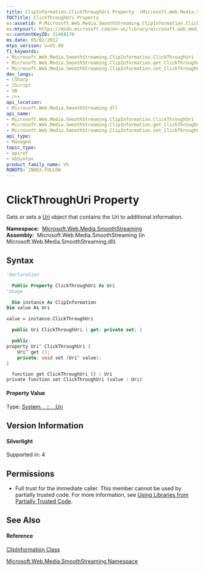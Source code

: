 ```yaml
---
title: ClipInformation.ClickThroughUri Property  (Microsoft.Web.Media.SmoothStreaming)
TOCTitle: ClickThroughUri Property
ms:assetid: P:Microsoft.Web.Media.SmoothStreaming.ClipInformation.ClickThroughUri
ms:mtpsurl: https://msdn.microsoft.com/en-us/library/microsoft.web.media.smoothstreaming.clipinformation.clickthroughuri(v=VS.90)
ms:contentKeyID: 31469170
ms.date: 05/02/2012
mtps_version: v=VS.90
f1_keywords:
- Microsoft.Web.Media.SmoothStreaming.ClipInformation.ClickThroughUri
- Microsoft.Web.Media.SmoothStreaming.ClipInformation.get_ClickThroughUri
- Microsoft.Web.Media.SmoothStreaming.ClipInformation.set_ClickThroughUri
dev_langs:
- CSharp
- JScript
- VB
- c++
api_location:
- Microsoft.Web.Media.SmoothStreaming.dll
api_name:
- Microsoft.Web.Media.SmoothStreaming.ClipInformation.ClickThroughUri
- Microsoft.Web.Media.SmoothStreaming.ClipInformation.get_ClickThroughUri
- Microsoft.Web.Media.SmoothStreaming.ClipInformation.set_ClickThroughUri
api_type:
- Managed
topic_type:
- apiref
- kbSyntax
product_family_name: VS
ROBOTS: INDEX,FOLLOW
---
```


# ClickThroughUri Property

Gets or sets a [Uri](https://msdn.microsoft.com/en-us/library/txt7706a\(v=vs.90\)) object that contains the Uri to additional information.

**Namespace:**  [Microsoft.Web.Media.SmoothStreaming](microsoft-web-media-smoothstreaming-namespace_1.md)  
**Assembly:**  Microsoft.Web.Media.SmoothStreaming (in Microsoft.Web.Media.SmoothStreaming.dll)

## Syntax

``` vb
'Declaration

  Public Property ClickThroughUri As Uri
'Usage

  Dim instance As ClipInformation
Dim value As Uri

value = instance.ClickThroughUri
```

``` csharp
  public Uri ClickThroughUri { get; private set; }
```

``` c++
  public:
property Uri^ ClickThroughUri {
    Uri^ get ();
    private: void set (Uri^ value);
}
```

``` jscript
  function get ClickThroughUri () : Uri
private function set ClickThroughUri (value : Uri)
```

#### Property Value

Type: [System. . :: . .Uri](https://msdn.microsoft.com/en-us/library/txt7706a\(v=vs.90\))  

## Version Information

#### Silverlight

Supported in: 4  

## Permissions

  - Full trust for the immediate caller. This member cannot be used by partially trusted code. For more information, see [Using Libraries from Partially Trusted Code](https://msdn.microsoft.com/en-us/library/8skskf63\(v=vs.90\)).

## See Also

#### Reference

[ClipInformation Class](clipinformation-class-microsoft-web-media-smoothstreaming_1.md)

[Microsoft.Web.Media.SmoothStreaming Namespace](microsoft-web-media-smoothstreaming-namespace_1.md)

